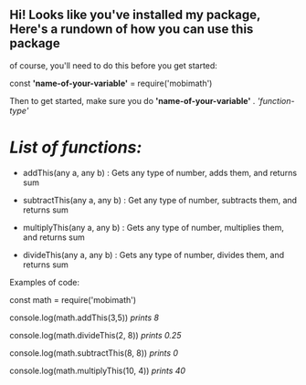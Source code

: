 ## Hi! Looks like you've installed my package, Here's a rundown of how you can use this package


of course, you'll need to do this before you get started:

const **'name-of-your-variable'** = require('mobimath')

Then to get started, make sure you do **'name-of-your-variable'** . *'function-type'*

*List of functions:*
====================

- addThis(any a, any b) : Gets any type of number, adds them, and returns sum

- subtractThis(any a, any b) : Get any type of number, subtracts them, and returns sum

- multiplyThis(any a, any b) : Gets any type of number, multiplies them, and returns sum

- divideThis(any a, any b) : Gets any type of number, divides them, and returns sum


Examples of code:

const math = require('mobimath')

console.log(math.addThis(3,5)) *prints 8*

console.log(math.divideThis(2, 8)) *prints 0.25*

console.log(math.subtractThis(8, 8)) *prints 0*

console.log(math.multiplyThis(10, 4)) *prints 40*






